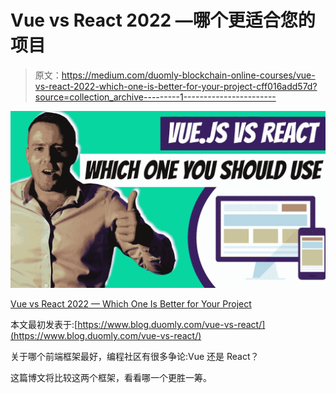 # Vue vs React 2022 —哪个更适合您的项目

> 原文：<https://medium.com/duomly-blockchain-online-courses/vue-vs-react-2022-which-one-is-better-for-your-project-cff016add57d?source=collection_archive---------1----------------------->

![](img/ff234a13bf1b0ac2965c3f1737cc87cf.png)

[Vue vs React 2022 — Which One Is Better for Your Project](https://www.blog.duomly.com/vue-vs-react/)

本文最初发表于:[https://www.blog.duomly.com/vue-vs-react/](https://www.blog.duomly.com/vue-vs-react/)

关于哪个前端框架最好，编程社区有很多争论:Vue 还是 React？

这篇博文将比较这两个框架，看看哪一个更胜一筹。